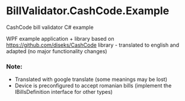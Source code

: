 # BillValidator.CashCode.Example
CashCode bill validator C# example

WPF example application + library based on https://github.com/diseks/CashCode library - translated to english and adapted (no major functionality changes)

### Note:
* Translated with google translate (some meanings may be lost)
* Device is preconfigured to accept romanian bills (implement the IBillsDefinition interface for other types)
